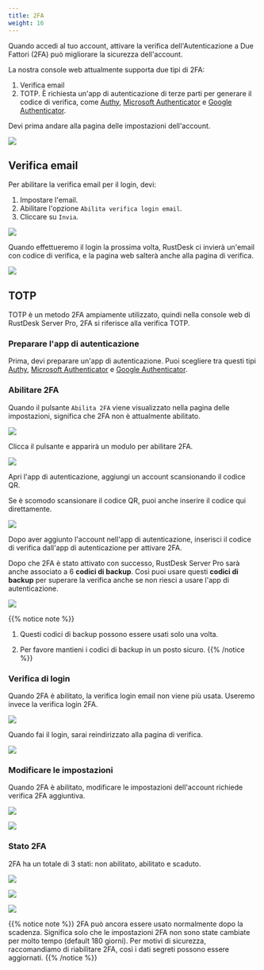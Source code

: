 ```yaml
---
title: 2FA
weight: 16
---
```


Quando accedi al tuo account, attivare la verifica dell'Autenticazione a Due Fattori (2FA) può migliorare la sicurezza dell'account.

La nostra console web attualmente supporta due tipi di 2FA:

1. Verifica email
2. TOTP. È richiesta un'app di autenticazione di terze parti per generare il codice di verifica, come [Authy](https://authy.com), [Microsoft Authenticator](https://www.microsoft.com/en-us/security/mobile-authenticator-app/) e [Google Authenticator](https://play.google.com/store/apps/details?id=com.google.android.apps.authenticator2).

Devi prima andare alla pagina delle impostazioni dell'account.

![](/docs/en/self-host/rustdesk-server-pro/2fa/images/1-settings-account.png)

## Verifica email

Per abilitare la verifica email per il login, devi:

1. Impostare l'email.
2. Abilitare l'opzione `Abilita verifica login email`.
3. Cliccare su `Invia`.

![](/docs/en/self-host/rustdesk-server-pro/2fa/images/2-2fa-email-1.png)

Quando effettueremo il login la prossima volta, RustDesk ci invierà un'email con codice di verifica, e la pagina web salterà anche alla pagina di verifica.

![](/docs/en/self-host/rustdesk-server-pro/2fa/images/2-2fa-email-2.png)

## TOTP

TOTP è un metodo 2FA ampiamente utilizzato, quindi nella console web di RustDesk Server Pro, 2FA si riferisce alla verifica TOTP.

### Preparare l'app di autenticazione

Prima, devi preparare un'app di autenticazione.
Puoi scegliere tra questi tipi [Authy](https://authy.com), [Microsoft Authenticator](https://www.microsoft.com/en-us/security/mobile-authenticator-app/) e [Google Authenticator](https://play.google.com/store/apps/details?id=com.google.android.apps.authenticator2).

### Abilitare 2FA

Quando il pulsante `Abilita 2FA` viene visualizzato nella pagina delle impostazioni, significa che 2FA non è attualmente abilitato.

![](/docs/en/self-host/rustdesk-server-pro/2fa/images/3-2fa-enable-1.png)

Clicca il pulsante e apparirà un modulo per abilitare 2FA.

![](/docs/en/self-host/rustdesk-server-pro/2fa/images/3-2fa-enable-2.png)

Apri l'app di autenticazione, aggiungi un account scansionando il codice QR.

Se è scomodo scansionare il codice QR, puoi anche inserire il codice qui direttamente.

![](/docs/en/self-host/rustdesk-server-pro/2fa/images/3-2fa-enable-3.png)

Dopo aver aggiunto l'account nell'app di autenticazione, inserisci il codice di verifica dall'app di autenticazione per attivare 2FA.

Dopo che 2FA è stato attivato con successo, RustDesk Server Pro sarà anche associato a 6 **codici di backup**. Così puoi usare questi **codici di backup** per superare la verifica anche se non riesci a usare l'app di autenticazione.

![](/docs/en/self-host/rustdesk-server-pro/2fa/images/3-2fa-enable-4.png)

{{% notice note %}}
1. Questi codici di backup possono essere usati solo una volta.

2. Per favore mantieni i codici di backup in un posto sicuro.
{{% /notice %}}

### Verifica di login

Quando 2FA è abilitato, la verifica login email non viene più usata. Useremo invece la verifica login 2FA.

![](/docs/en/self-host/rustdesk-server-pro/2fa/images/3-2fa-enable-login-5.png)

Quando fai il login, sarai reindirizzato alla pagina di verifica.

![](/docs/en/self-host/rustdesk-server-pro/2fa/images/3-2fa-enable-login-6.png)

### Modificare le impostazioni

Quando 2FA è abilitato, modificare le impostazioni dell'account richiede verifica 2FA aggiuntiva.

![](/docs/en/self-host/rustdesk-server-pro/2fa/images/3-2fa-settings-1.png)

![](/docs/en/self-host/rustdesk-server-pro/2fa/images/3-2fa-settings-2.png)

### Stato 2FA

2FA ha un totale di 3 stati: non abilitato, abilitato e scaduto.

![](/docs/en/self-host/rustdesk-server-pro/2fa/images/3-2fa-state-not-enabled.png)

![](/docs/en/self-host/rustdesk-server-pro/2fa/images/3-2fa-state-enabled.png)

![](/docs/en/self-host/rustdesk-server-pro/2fa/images/3-2fa-state-expired.png)

{{% notice note %}}
2FA può ancora essere usato normalmente dopo la scadenza. Significa solo che le impostazioni 2FA non sono state cambiate per molto tempo (default 180 giorni). Per motivi di sicurezza, raccomandiamo di riabilitare 2FA, così i dati segreti possono essere aggiornati.
{{% /notice %}}